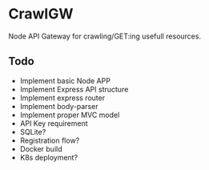 # CrawlGW

Node API Gateway for crawling/GET:ing usefull resources.

## Todo
* Implement basic Node APP
* Implement Express API structure
* Implement express router
* Implement body-parser
* Implement proper MVC model
* API Key requirement
* SQLite?
* Registration flow?
* Docker build
* K8s deployment?